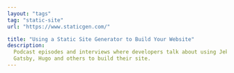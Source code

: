 ```yaml
---
layout: "tags"
tag: "static-site"
url: "https://www.staticgen.com/"

title: "Using a Static Site Generator to Build Your Website"
description:
  Podcast episodes and interviews where developers talk about using Jekyll,
  Gatsby, Hugo and others to build their site.
---
```

